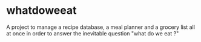 # whatdoweeat
A project to manage a recipe database, a meal planner and a grocery list all at once in order to answer the inevitable question "what do we eat ?"
